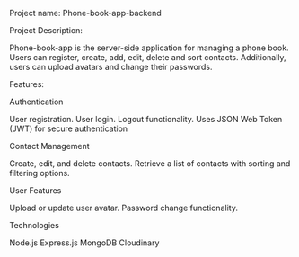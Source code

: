 Project name: Phone-book-app-backend

Project Description:

Phone-book-app is the server-side application for managing a phone book. Users can register, create, add, edit, delete and sort contacts. Additionally, users can upload avatars and change their passwords.

Features:

Authentication

User registration.
User login.
Logout functionality.
Uses JSON Web Token (JWT) for secure authentication

Contact Management

Create, edit, and delete contacts.
Retrieve a list of contacts with sorting and filtering options.

User Features

Upload or update user avatar.
Password change functionality.

Technologies

Node.js
Express.js
MongoDB
Cloudinary
